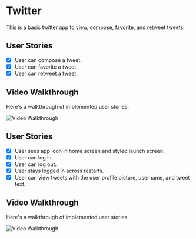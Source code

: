 # Twitter 

This is a basic twitter app to view, compose, favorite, and retweet tweets.

## User Stories

- [X] User can compose a tweet.
- [X] User can favorite a tweet. 
- [X] User can retweet a tweet. 

## Video Walkthrough

Here's a walkthrough of implemented user stories:

<img src= "http://g.recordit.co/08nYwaN8Om.gif" title='Video Walkthrough' width='' alt='Video Walkthrough' />


## User Stories

- [X] User sees app icon in home screen and styled launch screen. 
- [X] User can log in. 
- [x] User can log out. 
- [x] User stays logged in across restarts. 
- [X] User can view tweets with the user profile picture, username, and tweet text. 

## Video Walkthrough

Here's a walkthrough of implemented user stories:

<img src='http://g.recordit.co/AsoUVyoN2C.gif' title='Video Walkthrough' width='' alt='Video Walkthrough' />


